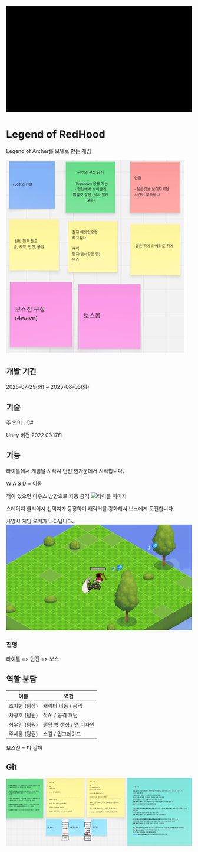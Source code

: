 ![타이틀 이미지](Assets/07.Git/1.gif)
# Legend of RedHood
Legend of Archer를 모델로 만든 게임 

![브레인 스토밍](Assets/07.Git/git2.png)
## 개발 기간
2025-07-29(화) ~ 2025-08-05(화)
## 기술
주 언어 : C#

Unity 버전 2022.03.17f1
## 기능
타이틀에서 게임을 시작시 던전 한가운데서 시작합니다.

W A S D = 이동

적이 있으면 마우스 방향으로 자동 공격
![타이틀 이미지](Assets/07.Git/2.gif)

스테이지 클리어시 선택지가 등장하며 캐릭터를 강화해서 보스에게 도전합니다.

사망시 게임 오버가 나타납니다.
![타이틀 이미지](Assets/07.Git/6.gif)
### 진행
타이틀 => 던전 => 보스

## 역할 분담
|이름|역할|
|----|----|
|조지현 (팀장)|캐릭터 이동 / 공격|
|차광호 (팀원)|적AI / 공격 패턴|
|최우영 (팀원)|랜덤 방 생성 / 맵 디자인|
|주세웅 (팀원)|스킬 / 업그레이드|


보스전 = 다 같이 
## Git
![회의 결과 규칙](Assets/07.Git/giti1.png)

